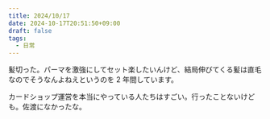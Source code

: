 ```yaml
---
title: 2024/10/17
date: 2024-10-17T20:51:50+09:00
draft: false
tags:
  - 日常
---
```


髪切った。パーマを激強にしてセット楽したいんけど、結局伸びてくる髪は直毛なのでそうなんよねえというのを 2 年間しています。

カードショップ運営を本当にやっている人たちはすごい。行ったことないけども。佐渡になかったな。
